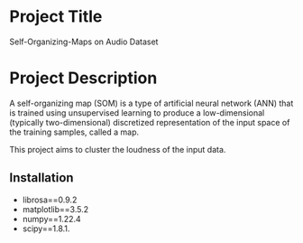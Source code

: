 # Project Title

Self-Organizing-Maps on Audio Dataset

# Project Description

A self-organizing map (SOM) is a type of artificial neural network (ANN) that is trained using unsupervised learning to produce a low-dimensional (typically two-dimensional) discretized representation of the input space of the training samples, called a map.

This project aims to cluster the loudness of the input data.

## Installation

- librosa==0.9.2
- matplotlib==3.5.2
- numpy==1.22.4
- scipy==1.8.1.
